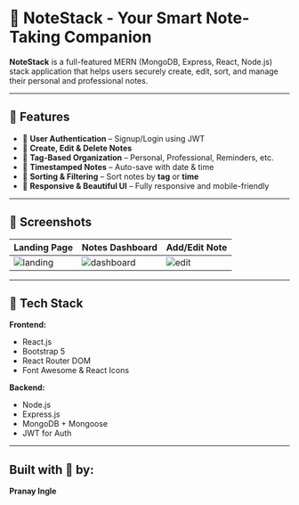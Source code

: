 # 📝 NoteStack - Your Smart Note-Taking Companion

**NoteStack** is a full-featured MERN (MongoDB, Express, React, Node.js) stack application that helps users securely create, edit, sort, and manage their personal and professional notes.

---

## 🚀 Features

- 🔐 **User Authentication** – Signup/Login using JWT
- 📝 **Create, Edit & Delete Notes**
- 🧠 **Tag-Based Organization** – Personal, Professional, Reminders, etc.
- 📅 **Timestamped Notes** – Auto-save with date & time
- 🔎 **Sorting & Filtering** – Sort notes by **tag** or **time**
- 🎨 **Responsive & Beautiful UI** – Fully responsive and mobile-friendly

---

## 📸 Screenshots

| Landing Page | Notes Dashboard | Add/Edit Note |
|--------------|-----------------|---------------|
| ![landing](./assets/landing.png) | ![dashboard](./assets/notes.png) | ![edit](./assets/edit.png) |

---

## 🧰 Tech Stack

**Frontend:**
- React.js
- Bootstrap 5
- React Router DOM
- Font Awesome & React Icons

**Backend:**
- Node.js
- Express.js
- MongoDB + Mongoose
- JWT for Auth

---


## Built with 💖 by:

**Pranay Ingle**